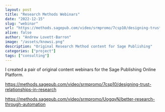 ```yaml
---
layout: post
title: "Research Methods Webinars"
date: "2022-12-15"
slug: "webinar"
url: "https://methods.sagepub.com/video/srmpromo/7csp10/designing-trust-relationships-in-research"
alive: false
author: "Andrew Lovett-Barron"
image: "/assets/knowsi.png"
description: "Original Research Method content for Sage Publishing"
categories: ["project"]
tags: ["consulting"]
---
```


I created a pair of original content webinars for the Sage Publishing Online Platform.

https://methods.sagepub.com/video/srmpromo/7csp10/designing-trust-relationships-in-research

https://methods.sagepub.com/video/srmpromo/UogqyN/better-research-through-automation
